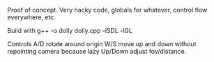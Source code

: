 Proof of concept. Very hacky code, globals for whatever, control flow everywhere, etc.

Build with
g++ -o dolly dolly.cpp -lSDL -lGL

Controls
A/D 	rotate around origin
W/S 	move up and down without repointing camera because lazy
Up/Down	adjust fov/distance.

